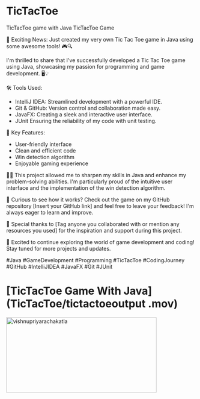 # TicTacToe
TicTacToe game with Java
TicTacToe Game


🚀 Exciting News: Just created my very own Tic Tac Toe game in Java using some awesome tools! 🎮🔍

I'm thrilled to share that I've successfully developed a Tic Tac Toe game using Java, showcasing my passion for programming and game development. 🖥️💡

🛠️ Tools Used:
- IntelliJ IDEA: Streamlined development with a powerful IDE.
- Git & GitHub: Version control and collaboration made easy.
- JavaFX: Creating a sleek and interactive user interface.
- JUnit Ensuring the reliability of my code with unit testing.

🎯 Key Features:
- User-friendly interface
- Clean and efficient code
- Win detection algorithm
- Enjoyable gaming experience

👨‍💻 This project allowed me to sharpen my skills in Java and enhance my problem-solving abilities. I'm particularly proud of the intuitive user interface and the implementation of the win detection algorithm.

🤔 Curious to see how it works? Check out the game on my GitHub repository [Insert your GitHub link] and feel free to leave your feedback! I'm always eager to learn and improve.

🙌 Special thanks to [Tag anyone you collaborated with or mention any resources you used] for the inspiration and support during this project.

🚀 Excited to continue exploring the world of game development and coding! Stay tuned for more projects and updates.

#Java #GameDevelopment #Programming #TicTacToe #CodingJourney #GitHub #IntelliJIDEA #JavaFX #Git #JUnit
# [TicTacToe Game With Java](TicTacToe/tictactoeoutput .mov)

<img align="center" src="TicTacToe/tictactoeoutput .mov" alt="vishnupriyarachakatla" height="200" width="400" />

